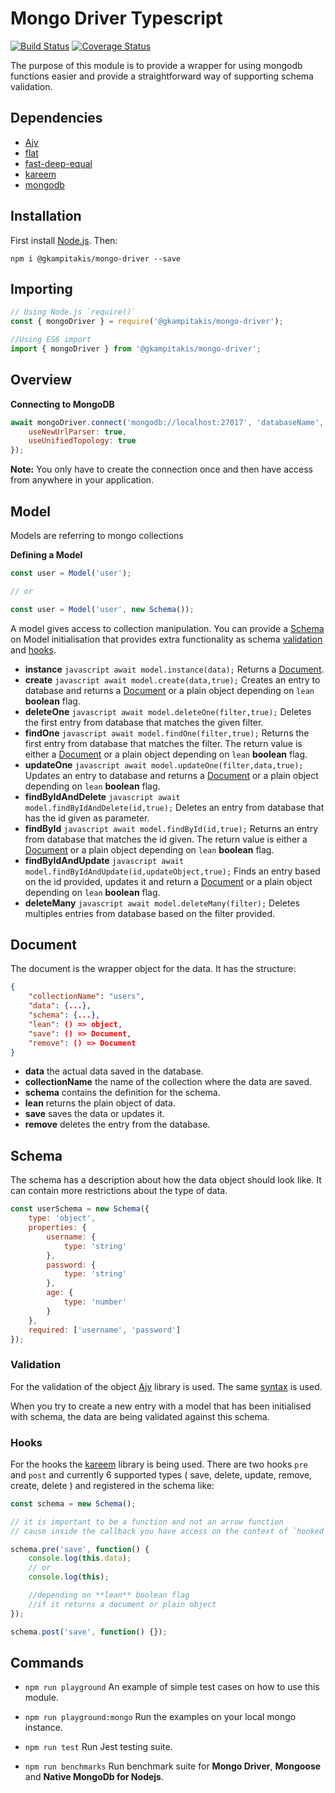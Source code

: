 # Mongo Driver Typescript

[![Build Status](https://travis-ci.org/gkampitakis/MongoDriver.svg?branch=master)](https://travis-ci.org/gkampitakis/MongoDriver)
[![Coverage Status](https://coveralls.io/repos/github/gkampitakis/MongoDriver/badge.svg?branch=master)](https://coveralls.io/github/gkampitakis/MongoDriver?branch=master)

The purpose of this module is to provide a wrapper for using mongodb functions easier and provide a straightforward way of supporting schema validation.

## Dependencies

-   [Ajv](https://www.npmjs.com/package/ajv)
-   [flat](https://www.npmjs.com/package/flat)
-   [fast-deep-equal](https://www.npmjs.com/package/fast-deep-equal)
-   [kareem](https://www.npmjs.com/package/kareem)
-   [mongodb](https://www.npmjs.com/package/mongodb)

## Installation

First install [Node.js](https://nodejs.org/en/). Then:

`npm i @gkampitakis/mongo-driver --save`

## Importing

```javascript
// Using Node.js `require()`
const { mongoDriver } = require('@gkampitakis/mongo-driver');

//Using ES6 import
import { mongoDriver } from '@gkampitakis/mongo-driver';
```

## Overview

**Connecting to MongoDB**

```javascript
await mongoDriver.connect('mongodb://localhost:27017', 'databaseName', {
	useNewUrlParser: true,
	useUnifiedTopology: true
});
```

**Note:** You only have to create the connection once and then have access from anywhere in your application.

## Model

Models are referring to mongo collections

**Defining a Model**

```javascript
const user = Model('user');

// or

const user = Model('user', new Schema());
```

A model gives access to collection manipulation. You can provide a [Schema](#Scehma) on Model initialisation that provides extra functionality as schema [validation](#schema-validation) and [hooks](#hooks).

-   **instance**
    `javascript await model.instance(data);`
    Returns a [Document](#document).
-   **create**
    `javascript await model.create(data,true);`
    Creates an entry to database and
    returns a [Document](#document) or a plain object depending on `lean` **boolean** flag.
-   **deleteOne**
    `javascript await model.deleteOne(filter,true);`
    Deletes the first entry from database that matches the given filter.
-   **findOne**
    `javascript await model.findOne(filter,true);`
    Returns the first entry from database that matches the filter. The return value is either a [Document](#document) or a plain object depending on `lean` **boolean** flag.
-   **updateOne**
    `javascript await model.updateOne(filter,data,true);`
    Updates an entry to database and
    returns a [Document](#document) or a plain object depending on `lean` **boolean** flag.
-   **findByIdAndDelete**
    `javascript await model.findByIdAndDelete(id,true);`
    Deletes an entry from database that has the id given as parameter.
-   **findById**
    `javascript await model.findById(id,true);`
    Returns an entry from database that matches the id given. The return value is either a [Document](#document) or a plain object depending on `lean` **boolean** flag.
-   **findByIdAndUpdate**
    `javascript await model.findByIdAndUpdate(id,updateObject,true);`
    Finds an entry based on the id provided, updates it and return a [Document](#document) or a plain object depending on `lean` **boolean** flag.
-   **deleteMany**
    `javascript await model.deleteMany(filter);`
    Deletes multiples entries from database based on the filter provided.

## Document

The document is the wrapper object for the data. It has the structure:

```json
{
	"collectionName": "users",
	"data": {...},
	"schema": {...},
	"lean": () => object,
	"save": () => Document,
	"remove": () => Document
}
```

-   **data** the actual data saved in the database.
-   **collectionName** the name of the collection where the data are saved.
-   **schema** contains the definition for the schema.
-   **lean** returns the plain object of data.
-   **save** saves the data or updates it.
-   **remove** deletes the entry from the database.

## Schema

The schema has a description about how the data object should look like. It can contain more restrictions about the type of data.

```javascript
const userSchema = new Schema({
	type: 'object',
	properties: {
		username: {
			type: 'string'
		},
		password: {
			type: 'string'
		},
		age: {
			type: 'number'
		}
	},
	required: ['username', 'password']
});
```

### Validation

For the validation of the object [Ajv](https://www.npmjs.com/package/ajv) library is used. The same [syntax](https://github.com/epoberezkin/ajv/blob/master/KEYWORDS.md) is used.

When you try to create a new entry with a model that has been initialised with schema, the data are being validated against this schema.

### Hooks

For the hooks the [kareem](https://www.npmjs.com/package/kareem) library is being used. There are two hooks `pre` and `post` and currently 6 supported types ( save, delete, update, remove, create, delete ) and registered in the schema like:

```javascript
const schema = new Schema();

// it is important to be a function and not an arrow function
// cause inside the callback you have access on the context of `hooked` object

schema.pre('save', function() {
	console.log(this.data);
	// or
	console.log(this);

	//depending on **lean** boolean flag
	//if it returns a document or plain object
});

schema.post('save', function() {});
```

## Commands

-   `npm run playground` An example of simple test cases on how to use this module.

-   `npm run playground:mongo` Run the examples on your local mongo instance.

-   `npm run test` Run Jest testing suite.

-   `npm run benchmarks` Run benchmark suite for **Mongo Driver**, **Mongoose** and **Native MongoDb for Nodejs**.
